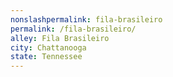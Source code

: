```yaml
---
﻿nonslashpermalink: fila-brasileiro
permalink: /fila-brasileiro/
alley: Fila Brasileiro
city: Chattanooga
state: Tennessee
---
```

